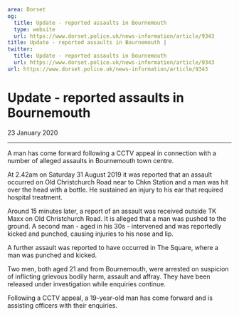 ```yaml
area: Dorset
og:
  title: Update - reported assaults in Bournemouth
  type: website
  url: https://www.dorset.police.uk/news-information/article/9343
title: Update - reported assaults in Bournemouth |
twitter:
  title: Update - reported assaults in Bournemouth
  url: https://www.dorset.police.uk/news-information/article/9343
url: https://www.dorset.police.uk/news-information/article/9343
```

# Update - reported assaults in Bournemouth

23 January 2020

* * *

A man has come forward following a CCTV appeal in connection with a number of alleged assaults in Bournemouth town centre.

At 2.42am on Saturday 31 August 2019 it was reported that an assault occurred on Old Christchurch Road near to Chkn Station and a man was hit over the head with a bottle. He sustained an injury to his ear that required hospital treatment.

Around 15 minutes later, a report of an assault was received outside TK Maxx on Old Christchurch Road. It is alleged that a man was pushed to the ground. A second man - aged in his 30s - intervened and was reportedly kicked and punched, causing injuries to his nose and lip.

A further assault was reported to have occurred in The Square, where a man was punched and kicked.

Two men, both aged 21 and from Bournemouth, were arrested on suspicion of inflicting grievous bodily harm, assault and affray. They have been released under investigation while enquiries continue.

Following a CCTV appeal, a 19-year-old man has come forward and is assisting officers with their enquiries.
